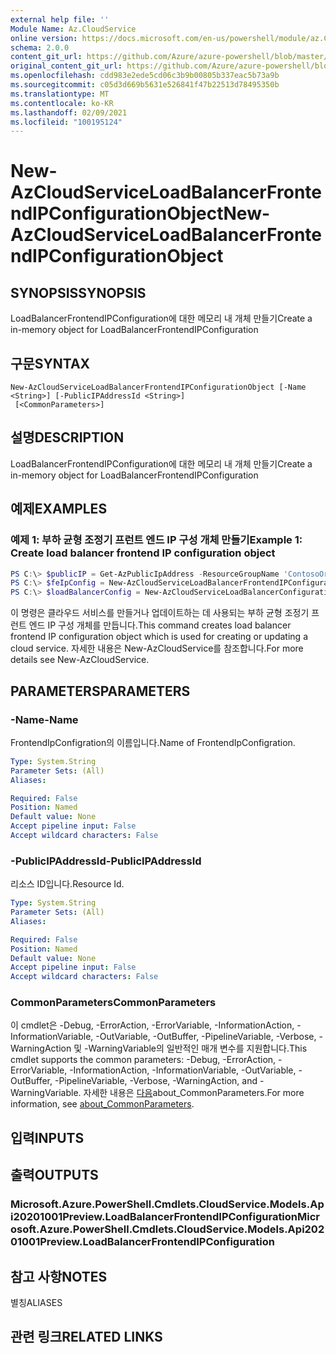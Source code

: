 ```yaml
---
external help file: ''
Module Name: Az.CloudService
online version: https://docs.microsoft.com/en-us/powershell/module/az.CloudService/new-AzCloudServiceLoadBalancerFrontendIPConfigurationObject
schema: 2.0.0
content_git_url: https://github.com/Azure/azure-powershell/blob/master/src/CloudService/help/New-AzCloudServiceLoadBalancerFrontendIPConfigurationObject.md
original_content_git_url: https://github.com/Azure/azure-powershell/blob/master/src/CloudService/help/New-AzCloudServiceLoadBalancerFrontendIPConfigurationObject.md
ms.openlocfilehash: cdd983e2ede5cd06c3b9b00805b337eac5b73a9b
ms.sourcegitcommit: c05d3d669b5631e526841f47b22513d78495350b
ms.translationtype: MT
ms.contentlocale: ko-KR
ms.lasthandoff: 02/09/2021
ms.locfileid: "100195124"
---
```

# <span data-ttu-id="52323-101">New-AzCloudServiceLoadBalancerFrontendIPConfigurationObject</span><span class="sxs-lookup"><span data-stu-id="52323-101">New-AzCloudServiceLoadBalancerFrontendIPConfigurationObject</span></span>

## <span data-ttu-id="52323-102">SYNOPSIS</span><span class="sxs-lookup"><span data-stu-id="52323-102">SYNOPSIS</span></span>
<span data-ttu-id="52323-103">LoadBalancerFrontendIPConfiguration에 대한 메모리 내 개체 만들기</span><span class="sxs-lookup"><span data-stu-id="52323-103">Create a in-memory object for LoadBalancerFrontendIPConfiguration</span></span>

## <span data-ttu-id="52323-104">구문</span><span class="sxs-lookup"><span data-stu-id="52323-104">SYNTAX</span></span>

```
New-AzCloudServiceLoadBalancerFrontendIPConfigurationObject [-Name <String>] [-PublicIPAddressId <String>]
 [<CommonParameters>]
```

## <span data-ttu-id="52323-105">설명</span><span class="sxs-lookup"><span data-stu-id="52323-105">DESCRIPTION</span></span>
<span data-ttu-id="52323-106">LoadBalancerFrontendIPConfiguration에 대한 메모리 내 개체 만들기</span><span class="sxs-lookup"><span data-stu-id="52323-106">Create a in-memory object for LoadBalancerFrontendIPConfiguration</span></span>

## <span data-ttu-id="52323-107">예제</span><span class="sxs-lookup"><span data-stu-id="52323-107">EXAMPLES</span></span>

### <span data-ttu-id="52323-108">예제 1: 부하 균형 조정기 프런트 엔드 IP 구성 개체 만들기</span><span class="sxs-lookup"><span data-stu-id="52323-108">Example 1: Create load balancer frontend IP configuration object</span></span>
```powershell
PS C:\> $publicIP = Get-AzPublicIpAddress -ResourceGroupName 'ContosoOrg' -Name 'ContosoPublicIP'
PS C:\> $feIpConfig = New-AzCloudServiceLoadBalancerFrontendIPConfigurationObject -Name 'ContosoFe' -PublicIPAddressId $publicIp.Id
PS C:\> $loadBalancerConfig = New-AzCloudServiceLoadBalancerConfigurationObject -Name 'ContosoLB' -FrontendIPConfiguration $feIpConfig
```

<span data-ttu-id="52323-109">이 명령은 클라우드 서비스를 만들거나 업데이트하는 데 사용되는 부하 균형 조정기 프런트 엔드 IP 구성 개체를 만듭니다.</span><span class="sxs-lookup"><span data-stu-id="52323-109">This command creates load balancer frontend IP configuration object which is used for creating or updating a cloud service.</span></span>
<span data-ttu-id="52323-110">자세한 내용은 New-AzCloudService를 참조합니다.</span><span class="sxs-lookup"><span data-stu-id="52323-110">For more details see New-AzCloudService.</span></span>

## <span data-ttu-id="52323-111">PARAMETERS</span><span class="sxs-lookup"><span data-stu-id="52323-111">PARAMETERS</span></span>

### <span data-ttu-id="52323-112">-Name</span><span class="sxs-lookup"><span data-stu-id="52323-112">-Name</span></span>
<span data-ttu-id="52323-113">FrontendIpConfigration의 이름입니다.</span><span class="sxs-lookup"><span data-stu-id="52323-113">Name of FrontendIpConfigration.</span></span>

```yaml
Type: System.String
Parameter Sets: (All)
Aliases:

Required: False
Position: Named
Default value: None
Accept pipeline input: False
Accept wildcard characters: False
```

### <span data-ttu-id="52323-114">-PublicIPAddressId</span><span class="sxs-lookup"><span data-stu-id="52323-114">-PublicIPAddressId</span></span>
<span data-ttu-id="52323-115">리소스 ID입니다.</span><span class="sxs-lookup"><span data-stu-id="52323-115">Resource Id.</span></span>

```yaml
Type: System.String
Parameter Sets: (All)
Aliases:

Required: False
Position: Named
Default value: None
Accept pipeline input: False
Accept wildcard characters: False
```

### <span data-ttu-id="52323-116">CommonParameters</span><span class="sxs-lookup"><span data-stu-id="52323-116">CommonParameters</span></span>
<span data-ttu-id="52323-117">이 cmdlet은 -Debug, -ErrorAction, -ErrorVariable, -InformationAction, -InformationVariable, -OutVariable, -OutBuffer, -PipelineVariable, -Verbose, -WarningAction 및 -WarningVariable의 일반적인 매개 변수를 지원합니다.</span><span class="sxs-lookup"><span data-stu-id="52323-117">This cmdlet supports the common parameters: -Debug, -ErrorAction, -ErrorVariable, -InformationAction, -InformationVariable, -OutVariable, -OutBuffer, -PipelineVariable, -Verbose, -WarningAction, and -WarningVariable.</span></span> <span data-ttu-id="52323-118">자세한 내용은 [다음](http://go.microsoft.com/fwlink/?LinkID=113216)about_CommonParameters.</span><span class="sxs-lookup"><span data-stu-id="52323-118">For more information, see [about_CommonParameters](http://go.microsoft.com/fwlink/?LinkID=113216).</span></span>

## <span data-ttu-id="52323-119">입력</span><span class="sxs-lookup"><span data-stu-id="52323-119">INPUTS</span></span>

## <span data-ttu-id="52323-120">출력</span><span class="sxs-lookup"><span data-stu-id="52323-120">OUTPUTS</span></span>

### <span data-ttu-id="52323-121">Microsoft.Azure.PowerShell.Cmdlets.CloudService.Models.Api20201001Preview.LoadBalancerFrontendIPConfiguration</span><span class="sxs-lookup"><span data-stu-id="52323-121">Microsoft.Azure.PowerShell.Cmdlets.CloudService.Models.Api20201001Preview.LoadBalancerFrontendIPConfiguration</span></span>

## <span data-ttu-id="52323-122">참고 사항</span><span class="sxs-lookup"><span data-stu-id="52323-122">NOTES</span></span>

<span data-ttu-id="52323-123">별칭</span><span class="sxs-lookup"><span data-stu-id="52323-123">ALIASES</span></span>

## <span data-ttu-id="52323-124">관련 링크</span><span class="sxs-lookup"><span data-stu-id="52323-124">RELATED LINKS</span></span>

